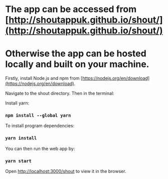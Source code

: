 # The app can be accessed from [http://shoutappuk.github.io/shout/](http://shoutappuk.github.io/shout/)
# Otherwise the app can be hosted locally and built on your machine.

Firstly, install Node.js and npm from [https://nodejs.org/en/download](https://nodejs.org/en/download).

Navigate to the shout directory. Then in the terminal:

Install yarn:
### `npm install --global yarn`

To install program dependencies:
### `yarn install`

You can then run the web app by:
### `yarn start`

Open [http://localhost:3000/shout](http://localhost:3000/shout) to view it in the browser.
